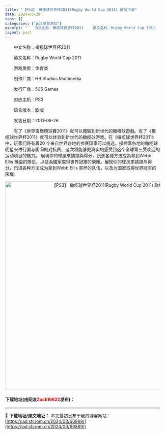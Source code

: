 ```yaml
---
title: "【PS3】 橄榄球世界杯2011(Rugby World Cup 2011) 欧版下载"
date: 2024-03-28
tags: []
categories: ["ps3英文游戏"]
excerpt: "　　中文名称：橄榄球世界杯2011 　　英文名称：Rugby World Cup 2011 　　游戏类型：体育类 　　制作厂商：HB Studios Multimedia 　　发行厂商：505 Games 　　对应主机：PS3 　　语言版本：欧版 　　发售日期：2011-08-26 　　有了《世界盃&hellip;"
layout: post
---
```


 <p>　　中文名称：橄榄球世界杯2011</p> <p>　　英文名称：Rugby World Cup 2011</p> <p>　　游戏类型：体育类</p> <p>　　制作厂商：HB Studios Multimedia</p> <p>　　发行厂商：505 Games</p> <p>　　对应主机：PS3</p> <p>　　语言版本：欧版</p> <p>　　发售日期：2011-08-26</p> <p>　　有了《世界盃橄欖球賽2011》就可以體驗到新世代的橄欖球遊戲。有了《橄榄球世界杯2011》就可以体验到新世代的橄榄球游戏。在《橄榄球世界杯2011》中，玩家们将有着20 个来自世界各地的参赛国家可以挑选，操控着各地的橄榄球明星来进行国与国间的对抗赛，这次将能够更真实的感受到这个全球第三受欢迎的运动项目的魅力。 展現你的球風來擒抱與得分，訊進各種方法成為拿到Webb Ellis 獎盃的隊伍，以及為國家取得世界冠軍的榮耀。展现你的球风来擒抱与得分，讯进各种方法成为拿到Webb Ellis 奖杯的队伍，以及为国家取得世界冠军的荣耀。</p> <p align="center"><img align="" border="0" src="https://lad.sfcrom.cn/wp-content/uploads/2024/03/20240328_66051c0439356.jpg" width="678" alt="【PS3】 橄榄球世界杯2011(Rugby World Cup 2011) 欧版下载" /></p> <p><h4>下载地址(由网友<font color="red">Zack16622</font>发布)：</h4></p> 

---
📖 **下载地址/原文地址：** 本文最初发布于我的博客网站：[https://lad.sfcrom.cn/2024/03/66889/](https://lad.sfcrom.cn/2024/03/66889/)
